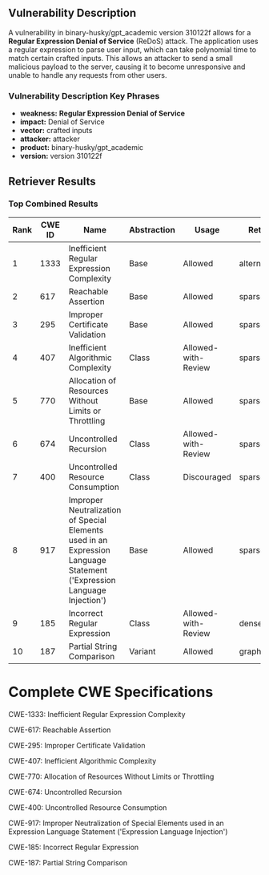 ## Vulnerability Description
A vulnerability in binary-husky/gpt_academic version 310122f allows for a **Regular Expression Denial of Service** (ReDoS) attack. The application uses a regular expression to parse user input, which can take polynomial time to match certain crafted inputs. This allows an attacker to send a small malicious payload to the server, causing it to become unresponsive and unable to handle any requests from other users.

### Vulnerability Description Key Phrases
- **weakness:** **Regular Expression Denial of Service**
- **impact:** Denial of Service
- **vector:** crafted inputs
- **attacker:** attacker
- **product:** binary-husky/gpt_academic
- **version:** version 310122f

## Retriever Results

### Top Combined Results

| Rank | CWE ID | Name | Abstraction | Usage  | Retrievers | Individual Scores |
|------|--------|------|-------------|-------|------------|-------------------|
| 1 | 1333 | Inefficient Regular Expression Complexity | Base | Allowed | alternate_terms | 1.000 |
| 2 | 617 | Reachable Assertion | Base | Allowed | sparse | 0.362 |
| 3 | 295 | Improper Certificate Validation | Base | Allowed | sparse | 0.361 |
| 4 | 407 | Inefficient Algorithmic Complexity | Class | Allowed-with-Review | sparse | 0.356 |
| 5 | 770 | Allocation of Resources Without Limits or Throttling | Base | Allowed | sparse | 0.355 |
| 6 | 674 | Uncontrolled Recursion | Class | Allowed-with-Review | sparse | 0.348 |
| 7 | 400 | Uncontrolled Resource Consumption | Class | Discouraged | sparse | 0.338 |
| 8 | 917 | Improper Neutralization of Special Elements used in an Expression Language Statement ('Expression Language Injection') | Base | Allowed | sparse | 0.336 |
| 9 | 185 | Incorrect Regular Expression | Class | Allowed-with-Review | dense | 0.527 |
| 10 | 187 | Partial String Comparison | Variant | Allowed | graph | 0.003 |



# Complete CWE Specifications

CWE-1333: Inefficient Regular Expression Complexity

CWE-617: Reachable Assertion

CWE-295: Improper Certificate Validation

CWE-407: Inefficient Algorithmic Complexity

CWE-770: Allocation of Resources Without Limits or Throttling

CWE-674: Uncontrolled Recursion

CWE-400: Uncontrolled Resource Consumption

CWE-917: Improper Neutralization of Special Elements used in an Expression Language Statement ('Expression Language Injection')

CWE-185: Incorrect Regular Expression

CWE-187: Partial String Comparison